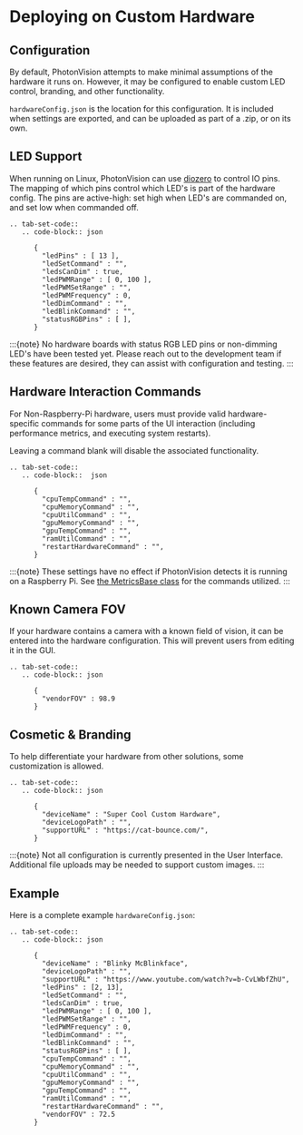 # Deploying on Custom Hardware

## Configuration

By default, PhotonVision attempts to make minimal assumptions of the hardware it runs on. However, it may be configured to enable custom LED control, branding, and other functionality.

`hardwareConfig.json` is the location for this configuration. It is included when settings are exported, and can be uploaded as part of a .zip, or on its own.

## LED Support

When running on Linux, PhotonVision can use [diozero](https://www.diozero.com) to control IO pins. The mapping of which pins control which LED's is part of the hardware config. The pins are active-high: set high when LED's are commanded on, and set low when commanded off.

```{eval-rst}
.. tab-set-code::
   .. code-block:: json

      {
        "ledPins" : [ 13 ],
        "ledSetCommand" : "",
        "ledsCanDim" : true,
        "ledPWMRange" : [ 0, 100 ],
        "ledPWMSetRange" : "",
        "ledPWMFrequency" : 0,
        "ledDimCommand" : "",
        "ledBlinkCommand" : "",
        "statusRGBPins" : [ ],
      }
```

:::{note}
No hardware boards with status RGB LED pins or non-dimming LED's have been tested yet. Please reach out to the development team if these features are desired, they can assist with configuration and testing.
:::

## Hardware Interaction Commands

For Non-Raspberry-Pi hardware, users must provide valid hardware-specific commands for some parts of the UI interaction (including performance metrics, and executing system restarts).

Leaving a command blank will disable the associated functionality.

```{eval-rst}
.. tab-set-code::
   .. code-block::  json

      {
        "cpuTempCommand" : "",
        "cpuMemoryCommand" : "",
        "cpuUtilCommand" : "",
        "gpuMemoryCommand" : "",
        "gpuTempCommand" : "",
        "ramUtilCommand" : "",
        "restartHardwareCommand" : "",
      }
```

:::{note}
These settings have no effect if PhotonVision detects it is running on a Raspberry Pi. See [the MetricsBase class](https://github.com/PhotonVision/photonvision/blob/dbd631da61b7c86b70fa6574c2565ad57d80a91a/photon-core/src/main/java/org/photonvision/common/hardware/metrics/MetricsBase.java) for the commands utilized.
:::

## Known Camera FOV

If your hardware contains a camera with a known field of vision, it can be entered into the hardware configuration. This will prevent users from editing it in the GUI.

```{eval-rst}
.. tab-set-code::
   .. code-block:: json

      {
        "vendorFOV" : 98.9
      }
```

## Cosmetic & Branding

To help differentiate your hardware from other solutions, some customization is allowed.

```{eval-rst}
.. tab-set-code::
   .. code-block:: json

      {
        "deviceName" : "Super Cool Custom Hardware",
        "deviceLogoPath" : "",
        "supportURL" : "https://cat-bounce.com/",
      }
```

:::{note}
Not all configuration is currently presented in the User Interface. Additional file uploads may be needed to support custom images.
:::

## Example

Here is a complete example `hardwareConfig.json`:

```{eval-rst}
.. tab-set-code::
   .. code-block:: json

      {
        "deviceName" : "Blinky McBlinkface",
        "deviceLogoPath" : "",
        "supportURL" : "https://www.youtube.com/watch?v=b-CvLWbfZhU",
        "ledPins" : [2, 13],
        "ledSetCommand" : "",
        "ledsCanDim" : true,
        "ledPWMRange" : [ 0, 100 ],
        "ledPWMSetRange" : "",
        "ledPWMFrequency" : 0,
        "ledDimCommand" : "",
        "ledBlinkCommand" : "",
        "statusRGBPins" : [ ],
        "cpuTempCommand" : "",
        "cpuMemoryCommand" : "",
        "cpuUtilCommand" : "",
        "gpuMemoryCommand" : "",
        "gpuTempCommand" : "",
        "ramUtilCommand" : "",
        "restartHardwareCommand" : "",
        "vendorFOV" : 72.5
      }
```
